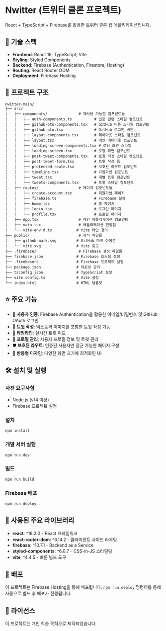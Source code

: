 # Nwitter (트위터 클론 프로젝트)

React + TypeScript + Firebase를 활용한 트위터 클론 웹 애플리케이션입니다.

## 🚀 기술 스택

- **Frontend**: React 18, TypeScript, Vite
- **Styling**: Styled Components
- **Backend**: Firebase (Authentication, Firestore, Hosting)
- **Routing**: React Router DOM
- **Deployment**: Firebase Hosting

## 📁 프로젝트 구조

```
nwitter-main/
├── src/
│   ├── components/              # 재사용 가능한 컴포넌트들
│   │   ├── auth-components.ts          # 인증 관련 스타일 컴포넌트
│   │   ├── github-btn-components.tsx   # GitHub 버튼 스타일 컴포넌트
│   │   ├── github-btn.tsx              # GitHub 로그인 버튼
│   │   ├── layout-components.tsx       # 레이아웃 스타일 컴포넌트
│   │   ├── layout.tsx                  # 메인 레이아웃 컴포넌트
│   │   ├── loading-screen-components.tsx # 로딩 화면 스타일
│   │   ├── loading-screen.tsx          # 로딩 화면 컴포넌트
│   │   ├── post-tweet-components.tsx   # 트윗 작성 스타일 컴포넌트
│   │   ├── post-tweet-form.tsx         # 트윗 작성 폼
│   │   ├── protected-route.tsx         # 보호된 라우트 컴포넌트
│   │   ├── timeline.tsx                # 타임라인 컴포넌트
│   │   ├── tweet.tsx                   # 개별 트윗 컴포넌트
│   │   └── tweets-components.tsx       # 트윗 스타일 컴포넌트
│   ├── routes/                  # 페이지 컴포넌트들
│   │   ├── create-account.tsx          # 회원가입 페이지
│   │   ├── firebase.ts                 # Firebase 설정
│   │   ├── home.tsx                    # 홈 페이지
│   │   ├── login.tsx                   # 로그인 페이지
│   │   └── profile.tsx                 # 프로필 페이지
│   ├── App.tsx                  # 메인 애플리케이션 컴포넌트
│   ├── main.tsx                 # 애플리케이션 진입점
│   └── vite-env.d.ts           # Vite 타입 정의
├── public/                      # 정적 파일들
│   ├── github-mark.svg         # GitHub 마크 아이콘
│   └── vite.svg                # Vite 로고
├── .firebase/                   # Firebase 설정 파일들
├── firebase.json               # Firebase 호스팅 설정
├── .firebaserc                 # Firebase 프로젝트 설정
├── package.json                # 의존성 관리
├── tsconfig.json               # TypeScript 설정
├── vite.config.ts              # Vite 설정
└── index.html                  # HTML 템플릿
```

## ⭐ 주요 기능

- 🔐 **사용자 인증**: Firebase Authentication을 활용한 이메일/비밀번호 및 GitHub OAuth 로그인
- 📝 **트윗 작성**: 텍스트와 이미지를 포함한 트윗 작성 기능
- 📱 **타임라인**: 실시간 트윗 피드
- 👤 **프로필 관리**: 사용자 프로필 정보 및 트윗 관리
- 🛡️ **보호된 라우트**: 인증된 사용자만 접근 가능한 페이지 구성
- 📱 **반응형 디자인**: 다양한 화면 크기에 최적화된 UI

## 🛠️ 설치 및 실행

### 사전 요구사항
- Node.js (v14 이상)
- Firebase 프로젝트 설정

### 설치
```bash
npm install
```

### 개발 서버 실행
```bash
npm run dev
```

### 빌드
```bash
npm run build
```

### Firebase 배포
```bash
npm run deploy
```

## 🔧 사용된 주요 라이브러리

- **react**: ^18.2.0 - React 프레임워크
- **react-router-dom**: ^6.14.2 - 클라이언트 사이드 라우팅
- **firebase**: ^10.7.1 - Backend as a Service
- **styled-components**: ^6.0.7 - CSS-in-JS 스타일링
- **vite**: ^4.4.5 - 빠른 빌드 도구

## 🚀 배포

이 프로젝트는 Firebase Hosting을 통해 배포됩니다. `npm run deploy` 명령어를 통해 자동으로 빌드 후 배포가 진행됩니다.

## 📄 라이선스

이 프로젝트는 개인 학습 목적으로 제작되었습니다.
